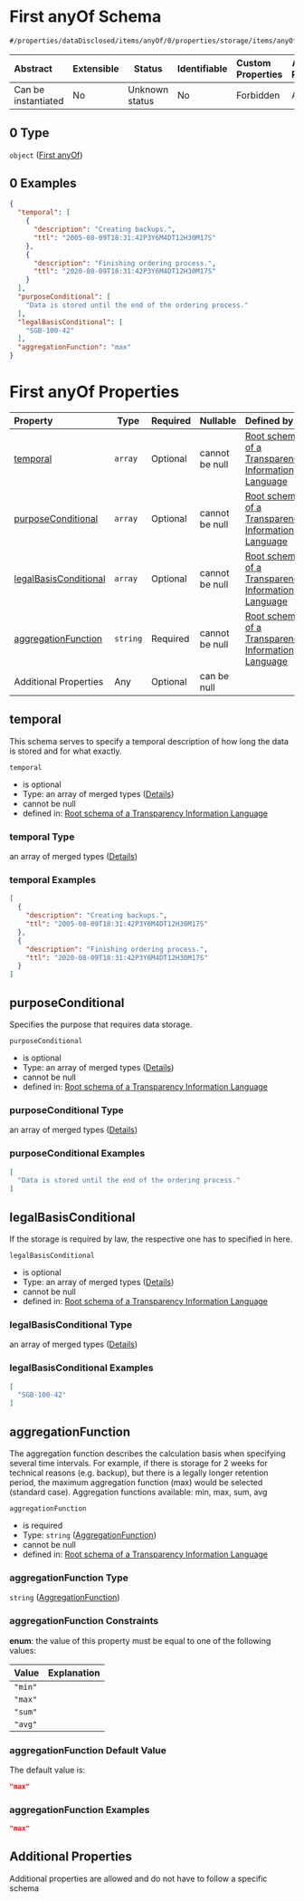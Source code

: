 # First anyOf Schema

```txt
#/properties/dataDisclosed/items/anyOf/0/properties/storage/items/anyOf/0#/properties/dataDisclosed/items/anyOf/0/properties/storage/items/anyOf/0
```




| Abstract            | Extensible | Status         | Identifiable | Custom Properties | Additional Properties | Access Restrictions | Defined In                                                           |
| :------------------ | ---------- | -------------- | ------------ | :---------------- | --------------------- | ------------------- | -------------------------------------------------------------------- |
| Can be instantiated | No         | Unknown status | No           | Forbidden         | Allowed               | none                | [tilt-schema.json\*](../out/tilt-schema.json "open original schema") |

## 0 Type

`object` ([First anyOf](tilt-schema-properties-datadisclosed-items-anyof-anyof-schema-properties-storage-items-anyof-first-anyof.md))

## 0 Examples

```json
{
  "temporal": [
    {
      "description": "Creating backups.",
      "ttl": "2005-08-09T18:31:42P3Y6M4DT12H30M17S"
    },
    {
      "description": "Finishing ordering process.",
      "ttl": "2020-08-09T18:31:42P3Y6M4DT12H30M17S"
    }
  ],
  "purposeConditional": [
    "Data is stored until the end of the ordering process."
  ],
  "legalBasisConditional": [
    "SGB-100-42"
  ],
  "aggregationFunction": "max"
}
```

# First anyOf Properties

| Property                                        | Type     | Required | Nullable       | Defined by                                                                                                                                                                                                                                                                                                                                                                                                                 |
| :---------------------------------------------- | -------- | -------- | -------------- | :------------------------------------------------------------------------------------------------------------------------------------------------------------------------------------------------------------------------------------------------------------------------------------------------------------------------------------------------------------------------------------------------------------------------- |
| [temporal](#temporal)                           | `array`  | Optional | cannot be null | [Root schema of a Transparency Information Language](tilt-schema-properties-datadisclosed-items-anyof-anyof-schema-properties-storage-items-anyof-first-anyof-properties-temporal.md "\#/properties/dataDisclosed/items/anyOf/0/properties/storage/items/anyOf/0/properties/temporal#/properties/dataDisclosed/items/anyOf/0/properties/storage/items/anyOf/0/properties/temporal")                                        |
| [purposeConditional](#purposeConditional)       | `array`  | Optional | cannot be null | [Root schema of a Transparency Information Language](tilt-schema-properties-datadisclosed-items-anyof-anyof-schema-properties-storage-items-anyof-first-anyof-properties-purposeconditional.md "\#/properties/dataDisclosed/items/anyOf/0/properties/storage/items/anyOf/0/properties/purposeConditional#/properties/dataDisclosed/items/anyOf/0/properties/storage/items/anyOf/0/properties/purposeConditional")          |
| [legalBasisConditional](#legalBasisConditional) | `array`  | Optional | cannot be null | [Root schema of a Transparency Information Language](tilt-schema-properties-datadisclosed-items-anyof-anyof-schema-properties-storage-items-anyof-first-anyof-properties-legalbasisconditional.md "\#/properties/dataDisclosed/items/anyOf/0/properties/storage/items/anyOf/0/properties/legalBasisConditional#/properties/dataDisclosed/items/anyOf/0/properties/storage/items/anyOf/0/properties/legalBasisConditional") |
| [aggregationFunction](#aggregationFunction)     | `string` | Required | cannot be null | [Root schema of a Transparency Information Language](tilt-schema-properties-datadisclosed-items-anyof-anyof-schema-properties-storage-items-anyof-first-anyof-properties-aggregationfunction.md "\#/properties/dataDisclosed/items/anyOf/0/properties/storage/items/anyOf/0/properties/aggregationFunction#/properties/dataDisclosed/items/anyOf/0/properties/storage/items/anyOf/0/properties/aggregationFunction")       |
| Additional Properties                           | Any      | Optional | can be null    |                                                                                                                                                                                                                                                                                                                                                                                                                            |

## temporal

This schema serves to specify a temporal description of how long the data is stored and for what exactly.


`temporal`

-   is optional
-   Type: an array of merged types ([Details](tilt-schema-properties-datadisclosed-items-anyof-anyof-schema-properties-storage-items-anyof-first-anyof-properties-temporal-items.md))
-   cannot be null
-   defined in: [Root schema of a Transparency Information Language](tilt-schema-properties-datadisclosed-items-anyof-anyof-schema-properties-storage-items-anyof-first-anyof-properties-temporal.md "\#/properties/dataDisclosed/items/anyOf/0/properties/storage/items/anyOf/0/properties/temporal#/properties/dataDisclosed/items/anyOf/0/properties/storage/items/anyOf/0/properties/temporal")

### temporal Type

an array of merged types ([Details](tilt-schema-properties-datadisclosed-items-anyof-anyof-schema-properties-storage-items-anyof-first-anyof-properties-temporal-items.md))

### temporal Examples

```json
[
  {
    "description": "Creating backups.",
    "ttl": "2005-08-09T18:31:42P3Y6M4DT12H30M17S"
  },
  {
    "description": "Finishing ordering process.",
    "ttl": "2020-08-09T18:31:42P3Y6M4DT12H30M17S"
  }
]
```

## purposeConditional

Specifies the purpose that requires data storage.


`purposeConditional`

-   is optional
-   Type: an array of merged types ([Details](tilt-schema-properties-datadisclosed-items-anyof-anyof-schema-properties-storage-items-anyof-first-anyof-properties-purposeconditional-items.md))
-   cannot be null
-   defined in: [Root schema of a Transparency Information Language](tilt-schema-properties-datadisclosed-items-anyof-anyof-schema-properties-storage-items-anyof-first-anyof-properties-purposeconditional.md "\#/properties/dataDisclosed/items/anyOf/0/properties/storage/items/anyOf/0/properties/purposeConditional#/properties/dataDisclosed/items/anyOf/0/properties/storage/items/anyOf/0/properties/purposeConditional")

### purposeConditional Type

an array of merged types ([Details](tilt-schema-properties-datadisclosed-items-anyof-anyof-schema-properties-storage-items-anyof-first-anyof-properties-purposeconditional-items.md))

### purposeConditional Examples

```json
[
  "Data is stored until the end of the ordering process."
]
```

## legalBasisConditional

If the storage is required by law, the respective one has to specified in here.


`legalBasisConditional`

-   is optional
-   Type: an array of merged types ([Details](tilt-schema-properties-datadisclosed-items-anyof-anyof-schema-properties-storage-items-anyof-first-anyof-properties-legalbasisconditional-items.md))
-   cannot be null
-   defined in: [Root schema of a Transparency Information Language](tilt-schema-properties-datadisclosed-items-anyof-anyof-schema-properties-storage-items-anyof-first-anyof-properties-legalbasisconditional.md "\#/properties/dataDisclosed/items/anyOf/0/properties/storage/items/anyOf/0/properties/legalBasisConditional#/properties/dataDisclosed/items/anyOf/0/properties/storage/items/anyOf/0/properties/legalBasisConditional")

### legalBasisConditional Type

an array of merged types ([Details](tilt-schema-properties-datadisclosed-items-anyof-anyof-schema-properties-storage-items-anyof-first-anyof-properties-legalbasisconditional-items.md))

### legalBasisConditional Examples

```json
[
  "SGB-100-42"
]
```

## aggregationFunction

The aggregation function describes the calculation basis when specifying several time intervals. For example, if there is storage for 2 weeks for technical reasons (e.g. backup), but there is a legally longer retention period, the maximum aggregation function (max) would be selected (standard case). Aggregation functions available: min, max, sum, avg


`aggregationFunction`

-   is required
-   Type: `string` ([AggregationFunction](tilt-schema-properties-datadisclosed-items-anyof-anyof-schema-properties-storage-items-anyof-first-anyof-properties-aggregationfunction.md))
-   cannot be null
-   defined in: [Root schema of a Transparency Information Language](tilt-schema-properties-datadisclosed-items-anyof-anyof-schema-properties-storage-items-anyof-first-anyof-properties-aggregationfunction.md "\#/properties/dataDisclosed/items/anyOf/0/properties/storage/items/anyOf/0/properties/aggregationFunction#/properties/dataDisclosed/items/anyOf/0/properties/storage/items/anyOf/0/properties/aggregationFunction")

### aggregationFunction Type

`string` ([AggregationFunction](tilt-schema-properties-datadisclosed-items-anyof-anyof-schema-properties-storage-items-anyof-first-anyof-properties-aggregationfunction.md))

### aggregationFunction Constraints

**enum**: the value of this property must be equal to one of the following values:

| Value   | Explanation |
| :------ | ----------- |
| `"min"` |             |
| `"max"` |             |
| `"sum"` |             |
| `"avg"` |             |

### aggregationFunction Default Value

The default value is:

```json
"max"
```

### aggregationFunction Examples

```json
"max"
```

## Additional Properties

Additional properties are allowed and do not have to follow a specific schema
